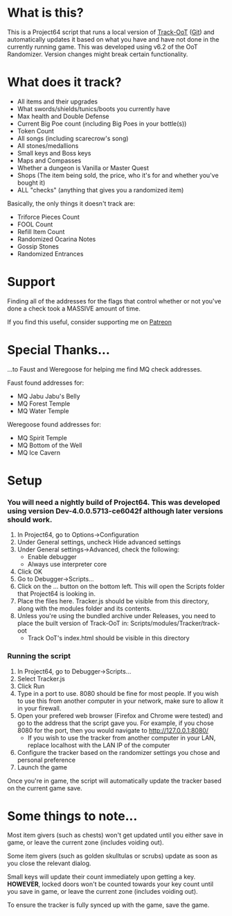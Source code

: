 # What is this?
This is a Project64 script that runs a local version of [Track-OoT](https://track-oot.net/) ([Git](https://bitbucket.org/zidargs/track-oot/src/master/)) and automatically updates it based on what you have and have not done in the currently running game.
This was developed using v6.2 of the OoT Randomizer. Version changes might break certain functionality.

# What does it track?
- All items and their upgrades
- What swords/shields/tunics/boots you currently have
- Max health and Double Defense
- Current Big Poe count (including Big Poes in your bottle(s))
- Token Count
- All songs (including scarecrow's song)
- All stones/medallions
- Small keys and Boss keys
- Maps and Compasses
- Whether a dungeon is Vanilla or Master Quest
- Shops (The item being sold, the price, who it's for and whether you've bought it)
- ALL "checks" (anything that gives you a randomized item)

Basically, the only things it doesn't track are:
- Triforce Pieces Count
- FOOL Count
- Refill Item Count
- Randomized Ocarina Notes
- Gossip Stones
- Randomized Entrances

# Support
Finding all of the addresses for the flags that control whether or not you've done a check took a MASSIVE amount of time.

If you find this useful, consider supporting me on [Patreon](https://www.patreon.com/Austin0)

# Special Thanks...
...to Faust and Weregoose for helping me find MQ check addresses.

Faust found addresses for:
- MQ Jabu Jabu's Belly
- MQ Forest Temple
- MQ Water Temple

Weregoose found addresses for:
- MQ Spirit Temple
- MQ Bottom of the Well
- MQ Ice Cavern

# Setup
### You will need a nightly build of Project64. This was developed using version Dev-4.0.0.5713-ce6042f although later versions **should** work.
1. In Project64, go to Options->Configuration
2. Under General settings, uncheck Hide advanced settings
3. Under General settings->Advanced, check the following:
   - Enable debugger
   - Always use interpreter core
4. Click OK
5. Go to Debugger->Scripts...
6. Click on the ... button on the bottom left. This will open the Scripts folder that Project64 is looking in.
7. Place the files here. Tracker.js should be visible from this directory, along with the modules folder and its contents.
8. Unless you're using the bundled archive under Releases, you need to place the built version of Track-OoT in: Scripts/modules/Tracker/track-oot
   - Track OoT's index.html should be visible in this directory

### Running the script
1. In Project64, go to Debugger->Scripts...
2. Select Tracker.js
3. Click Run
4. Type in a port to use. 8080 should be fine for most people. If you wish to use this from another computer in your network, make sure to allow it in your firewall.
5. Open your prefered web browser (Firefox and Chrome were tested) and go to the address that the script gave you. For example, if you chose 8080 for the port, then you would navigate to http://127.0.0.1:8080/
   - If you wish to use the tracker from another computer in your LAN, replace localhost with the LAN IP of the computer
6. Configure the tracker based on the randomizer settings you chose and personal preference
7. Launch the game

Once you're in game, the script will automatically update the tracker based on the current game save.

# Some things to note...
Most item givers (such as chests) won't get updated until you either save in game, or leave the current zone (includes voiding out).

Some item givers (such as golden skulltulas or scrubs) update as soon as you close the relevant dialog.

Small keys will update their count immediately upon getting a key. **HOWEVER**, locked doors won't be counted towards your key count until you save in game, or leave the current zone (includes voiding out).

To ensure the tracker is fully synced up with the game, save the game.
